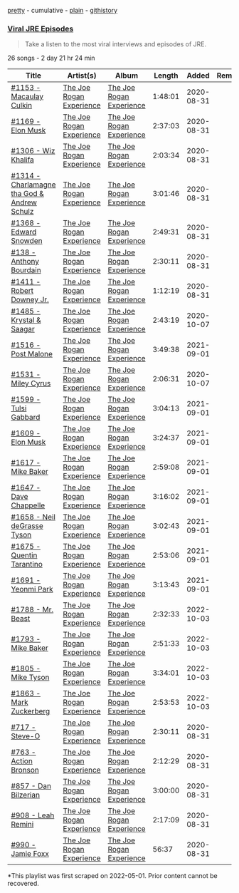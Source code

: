 [pretty](/playlists/pretty/37i9dQZF1DWV9nLxMZM7Cj.md) - cumulative - [plain](/playlists/plain/37i9dQZF1DWV9nLxMZM7Cj) - [githistory](https://github.githistory.xyz/mackorone/spotify-playlist-archive/blob/main/playlists/plain/37i9dQZF1DWV9nLxMZM7Cj)

### [Viral JRE Episodes](https://open.spotify.com/playlist/37i9dQZF1DWV9nLxMZM7Cj)

> Take a listen to the most viral interviews and episodes of JRE.

26 songs - 2 day 21 hr 24 min

| Title | Artist(s) | Album | Length | Added | Removed |
|---|---|---|---|---|---|
| [\#1153 \- Macaulay Culkin](https://open.spotify.com/episode/084FFEJaBXFr7x05fuN7lD) | [The Joe Rogan Experience](https://open.spotify.com/show/4rOoJ6Egrf8K2IrywzwOMk) | [The Joe Rogan Experience](https://open.spotify.com/show/4rOoJ6Egrf8K2IrywzwOMk) | 1:48:01 | 2020-08-31 |  |
| [\#1169 \- Elon Musk](https://open.spotify.com/episode/2B07nNz3WIl7ptnCpu3TEy) | [The Joe Rogan Experience](https://open.spotify.com/show/4rOoJ6Egrf8K2IrywzwOMk) | [The Joe Rogan Experience](https://open.spotify.com/show/4rOoJ6Egrf8K2IrywzwOMk) | 2:37:03 | 2020-08-31 |  |
| [\#1306 \- Wiz Khalifa](https://open.spotify.com/episode/2AstM27Nxyos4q6gEVPvN0) | [The Joe Rogan Experience](https://open.spotify.com/show/4rOoJ6Egrf8K2IrywzwOMk) | [The Joe Rogan Experience](https://open.spotify.com/show/4rOoJ6Egrf8K2IrywzwOMk) | 2:03:34 | 2020-08-31 |  |
| [\#1314 \- Charlamagne tha God & Andrew Schulz](https://open.spotify.com/episode/5E1PloA5UeUSDnGqLsaptX) | [The Joe Rogan Experience](https://open.spotify.com/show/4rOoJ6Egrf8K2IrywzwOMk) | [The Joe Rogan Experience](https://open.spotify.com/show/4rOoJ6Egrf8K2IrywzwOMk) | 3:01:46 | 2020-08-31 |  |
| [\#1368 \- Edward Snowden](https://open.spotify.com/episode/7MaJD5vZsNSNrKQVEk5gbD) | [The Joe Rogan Experience](https://open.spotify.com/show/4rOoJ6Egrf8K2IrywzwOMk) | [The Joe Rogan Experience](https://open.spotify.com/show/4rOoJ6Egrf8K2IrywzwOMk) | 2:49:31 | 2020-08-31 |  |
| [\#138 \- Anthony Bourdain](https://open.spotify.com/episode/2DqY7ozqwSXlsYP73atrFA) | [The Joe Rogan Experience](https://open.spotify.com/show/4rOoJ6Egrf8K2IrywzwOMk) | [The Joe Rogan Experience](https://open.spotify.com/show/4rOoJ6Egrf8K2IrywzwOMk) | 2:30:11 | 2020-08-31 |  |
| [\#1411 \- Robert Downey Jr.](https://open.spotify.com/episode/3dVYvWrhLdKg5Znpn1YG9o) | [The Joe Rogan Experience](https://open.spotify.com/show/4rOoJ6Egrf8K2IrywzwOMk) | [The Joe Rogan Experience](https://open.spotify.com/show/4rOoJ6Egrf8K2IrywzwOMk) | 1:12:19 | 2020-08-31 |  |
| [\#1485 \- Krystal & Saagar](https://open.spotify.com/episode/0PhHBk6UNmUPFXOYmQduql) | [The Joe Rogan Experience](https://open.spotify.com/show/4rOoJ6Egrf8K2IrywzwOMk) | [The Joe Rogan Experience](https://open.spotify.com/show/4rOoJ6Egrf8K2IrywzwOMk) | 2:43:19 | 2020-10-07 |  |
| [\#1516 \- Post Malone](https://open.spotify.com/episode/4AXFY38xsny7zkvPiOC0AE) | [The Joe Rogan Experience](https://open.spotify.com/show/4rOoJ6Egrf8K2IrywzwOMk) | [The Joe Rogan Experience](https://open.spotify.com/show/4rOoJ6Egrf8K2IrywzwOMk) | 3:49:38 | 2021-09-01 |  |
| [\#1531 \- Miley Cyrus](https://open.spotify.com/episode/0ZEDvQuPtAEBnXE37slSoX) | [The Joe Rogan Experience](https://open.spotify.com/show/4rOoJ6Egrf8K2IrywzwOMk) | [The Joe Rogan Experience](https://open.spotify.com/show/4rOoJ6Egrf8K2IrywzwOMk) | 2:06:31 | 2020-10-07 |  |
| [\#1599 \- Tulsi Gabbard](https://open.spotify.com/episode/07juCiH3Wrv7AKilHwVWvf) | [The Joe Rogan Experience](https://open.spotify.com/show/4rOoJ6Egrf8K2IrywzwOMk) | [The Joe Rogan Experience](https://open.spotify.com/show/4rOoJ6Egrf8K2IrywzwOMk) | 3:04:13 | 2021-09-01 |  |
| [\#1609 \- Elon Musk](https://open.spotify.com/episode/2aB2swgyXqbFA06AxPlFmr) | [The Joe Rogan Experience](https://open.spotify.com/show/4rOoJ6Egrf8K2IrywzwOMk) | [The Joe Rogan Experience](https://open.spotify.com/show/4rOoJ6Egrf8K2IrywzwOMk) | 3:24:37 | 2021-09-01 |  |
| [\#1617 \- Mike Baker](https://open.spotify.com/episode/5g9cLclkRbwQKNqWiVZtna) | [The Joe Rogan Experience](https://open.spotify.com/show/4rOoJ6Egrf8K2IrywzwOMk) | [The Joe Rogan Experience](https://open.spotify.com/show/4rOoJ6Egrf8K2IrywzwOMk) | 2:59:08 | 2021-09-01 |  |
| [\#1647 \- Dave Chappelle](https://open.spotify.com/episode/6uCmb5wbprKYnpGwtktjgd) | [The Joe Rogan Experience](https://open.spotify.com/show/4rOoJ6Egrf8K2IrywzwOMk) | [The Joe Rogan Experience](https://open.spotify.com/show/4rOoJ6Egrf8K2IrywzwOMk) | 3:16:02 | 2021-09-01 |  |
| [\#1658 \- Neil deGrasse Tyson](https://open.spotify.com/episode/032MLx3jJ2ZNg0sQsuAueb) | [The Joe Rogan Experience](https://open.spotify.com/show/4rOoJ6Egrf8K2IrywzwOMk) | [The Joe Rogan Experience](https://open.spotify.com/show/4rOoJ6Egrf8K2IrywzwOMk) | 3:02:43 | 2021-09-01 |  |
| [\#1675 \- Quentin Tarantino](https://open.spotify.com/episode/5cdu4y60lq6QXyUbhMpVWH) | [The Joe Rogan Experience](https://open.spotify.com/show/4rOoJ6Egrf8K2IrywzwOMk) | [The Joe Rogan Experience](https://open.spotify.com/show/4rOoJ6Egrf8K2IrywzwOMk) | 2:53:06 | 2021-09-01 |  |
| [\#1691 \- Yeonmi Park](https://open.spotify.com/episode/0G5o6GYjWgbSvKG3W2W2xO) | [The Joe Rogan Experience](https://open.spotify.com/show/4rOoJ6Egrf8K2IrywzwOMk) | [The Joe Rogan Experience](https://open.spotify.com/show/4rOoJ6Egrf8K2IrywzwOMk) | 3:13:43 | 2021-09-01 |  |
| [\#1788 \- Mr\. Beast](https://open.spotify.com/episode/5lokpznqvSrJO3gButgQvs) | [The Joe Rogan Experience](https://open.spotify.com/show/4rOoJ6Egrf8K2IrywzwOMk) | [The Joe Rogan Experience](https://open.spotify.com/show/4rOoJ6Egrf8K2IrywzwOMk) | 2:32:33 | 2022-10-03 |  |
| [\#1793 \- Mike Baker](https://open.spotify.com/episode/44i3nQNm6yXV9jS9FUZHI0) | [The Joe Rogan Experience](https://open.spotify.com/show/4rOoJ6Egrf8K2IrywzwOMk) | [The Joe Rogan Experience](https://open.spotify.com/show/4rOoJ6Egrf8K2IrywzwOMk) | 2:51:33 | 2022-10-03 |  |
| [\#1805 \- Mike Tyson](https://open.spotify.com/episode/2jAYGAbZHxReyhtK6kI5xG) | [The Joe Rogan Experience](https://open.spotify.com/show/4rOoJ6Egrf8K2IrywzwOMk) | [The Joe Rogan Experience](https://open.spotify.com/show/4rOoJ6Egrf8K2IrywzwOMk) | 3:34:01 | 2022-10-03 |  |
| [\#1863 \- Mark Zuckerberg](https://open.spotify.com/episode/51gxrAActH18RGhKNza598) | [The Joe Rogan Experience](https://open.spotify.com/show/4rOoJ6Egrf8K2IrywzwOMk) | [The Joe Rogan Experience](https://open.spotify.com/show/4rOoJ6Egrf8K2IrywzwOMk) | 2:53:53 | 2022-10-03 |  |
| [\#717 \- Steve\-O](https://open.spotify.com/episode/5sZgrIzweSgXVvUrRuV1hX) | [The Joe Rogan Experience](https://open.spotify.com/show/4rOoJ6Egrf8K2IrywzwOMk) | [The Joe Rogan Experience](https://open.spotify.com/show/4rOoJ6Egrf8K2IrywzwOMk) | 2:30:11 | 2020-08-31 |  |
| [\#763 \- Action Bronson](https://open.spotify.com/episode/5PNjrwrX84oCUEfXP5VMw2) | [The Joe Rogan Experience](https://open.spotify.com/show/4rOoJ6Egrf8K2IrywzwOMk) | [The Joe Rogan Experience](https://open.spotify.com/show/4rOoJ6Egrf8K2IrywzwOMk) | 2:12:29 | 2020-08-31 |  |
| [\#857 \- Dan Bilzerian](https://open.spotify.com/episode/7Ldg6VqeAlNJUvZlWEIvuC) | [The Joe Rogan Experience](https://open.spotify.com/show/4rOoJ6Egrf8K2IrywzwOMk) | [The Joe Rogan Experience](https://open.spotify.com/show/4rOoJ6Egrf8K2IrywzwOMk) | 3:00:00 | 2020-08-31 |  |
| [\#908 \- Leah Remini](https://open.spotify.com/episode/5ZpGdcaP2hNnGxX0uDGh5L) | [The Joe Rogan Experience](https://open.spotify.com/show/4rOoJ6Egrf8K2IrywzwOMk) | [The Joe Rogan Experience](https://open.spotify.com/show/4rOoJ6Egrf8K2IrywzwOMk) | 2:17:09 | 2020-08-31 |  |
| [\#990 \- Jamie Foxx](https://open.spotify.com/episode/7FeFdfdo08HdthnB5qFIO0) | [The Joe Rogan Experience](https://open.spotify.com/show/4rOoJ6Egrf8K2IrywzwOMk) | [The Joe Rogan Experience](https://open.spotify.com/show/4rOoJ6Egrf8K2IrywzwOMk) | 56:37 | 2020-08-31 |  |

\*This playlist was first scraped on 2022-05-01. Prior content cannot be recovered.
